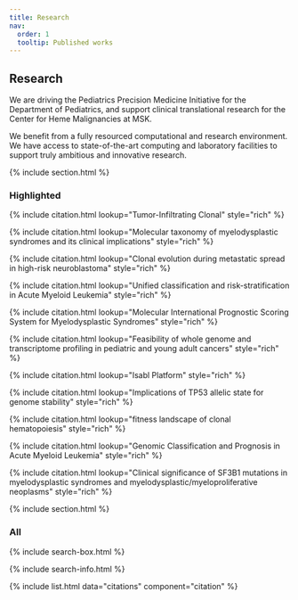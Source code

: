 ```yaml
---
title: Research
nav:
  order: 1
  tooltip: Published works
---
```


## Research

We are driving the Pediatrics Precision Medicine Initiative for the Department of Pediatrics, and support clinical translational research for the Center for Heme Malignancies at MSK.

We benefit from a fully resourced computational and research environment. We have access to state-of-the-art computing and laboratory facilities to support truly ambitious and innovative research.

{% include section.html %}

### Highlighted

{% include citation.html lookup="Tumor-Infiltrating Clonal" style="rich" %}

{% include citation.html lookup="Molecular taxonomy of myelodysplastic syndromes and its clinical implications" style="rich" %}

{% include citation.html lookup="Clonal evolution during metastatic spread in high-risk neuroblastoma" style="rich" %}

{% include citation.html lookup="Unified classification and risk-stratification in Acute Myeloid Leukemia" style="rich" %}

{% include citation.html lookup="Molecular International Prognostic Scoring System for Myelodysplastic Syndromes" style="rich" %}

{% include citation.html lookup="Feasibility of whole genome and transcriptome profiling in pediatric and young adult cancers" style="rich" %}

{% include citation.html lookup="Isabl Platform" style="rich" %}

{% include citation.html lookup="Implications of TP53 allelic state for genome stability" style="rich" %}

{% include citation.html lookup="fitness landscape of clonal hematopoiesis" style="rich" %}

{% include citation.html lookup="Genomic Classification and Prognosis in Acute Myeloid Leukemia" style="rich" %}

{% include citation.html lookup="Clinical significance of SF3B1 mutations in myelodysplastic syndromes and myelodysplastic/myeloproliferative neoplasms" style="rich" %}

{% include section.html %}

### All

{% include search-box.html %}

{% include search-info.html %}

{% include list.html data="citations" component="citation" %}
